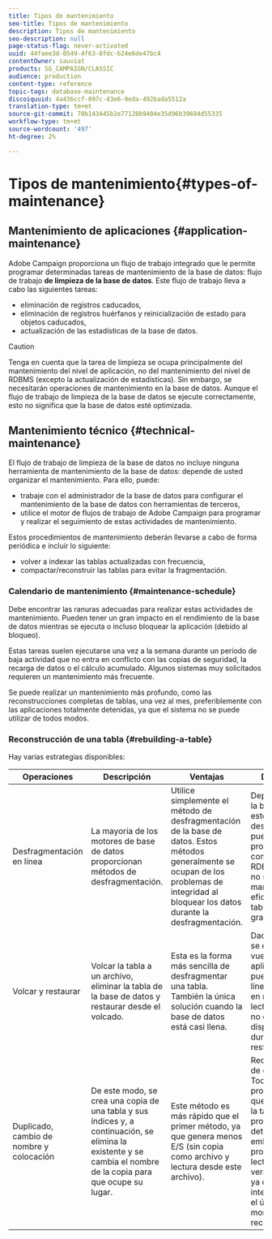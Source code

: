 ```yaml
---
title: Tipos de mantenimiento
seo-title: Tipos de mantenimiento
description: Tipos de mantenimiento
seo-description: null
page-status-flag: never-activated
uuid: 44faee3d-0549-4f63-8fdc-b24e6de47bc4
contentOwner: sauviat
products: SG_CAMPAIGN/CLASSIC
audience: production
content-type: reference
topic-tags: database-maintenance
discoiquuid: 4a436ccf-097c-43e6-9eda-492bada5512a
translation-type: tm+mt
source-git-commit: 70b143445b2e77128b9404e35d96b39694d55335
workflow-type: tm+mt
source-wordcount: '497'
ht-degree: 2%

---
```



# Tipos de mantenimiento{#types-of-maintenance}

## Mantenimiento de aplicaciones {#application-maintenance}

Adobe Campaign proporciona un flujo de trabajo integrado que le permite programar determinadas tareas de mantenimiento de la base de datos: flujo de trabajo **de limpieza de la base de datos**. Este flujo de trabajo lleva a cabo las siguientes tareas:

* eliminación de registros caducados,
* eliminación de registros huérfanos y reinicialización de estado para objetos caducados,
* actualización de las estadísticas de la base de datos.

>[!CAUTION]
>
>Tenga en cuenta que la tarea de limpieza se ocupa principalmente del mantenimiento del nivel de aplicación, no del mantenimiento del nivel de RDBMS (excepto la actualización de estadísticas). Sin embargo, se necesitarán operaciones de mantenimiento en la base de datos. Aunque el flujo de trabajo de limpieza de la base de datos se ejecute correctamente, esto no significa que la base de datos esté optimizada.

## Mantenimiento técnico {#technical-maintenance}

El flujo de trabajo de limpieza de la base de datos no incluye ninguna herramienta de mantenimiento de la base de datos: depende de usted organizar el mantenimiento. Para ello, puede:

* trabaje con el administrador de la base de datos para configurar el mantenimiento de la base de datos con herramientas de terceros,
* utilice el motor de flujos de trabajo de Adobe Campaign para programar y realizar el seguimiento de estas actividades de mantenimiento.

Estos procedimientos de mantenimiento deberán llevarse a cabo de forma periódica e incluir lo siguiente:

* volver a indexar las tablas actualizadas con frecuencia,
* compactar/reconstruir las tablas para evitar la fragmentación.

### Calendario de mantenimiento {#maintenance-schedule}

Debe encontrar las ranuras adecuadas para realizar estas actividades de mantenimiento. Pueden tener un gran impacto en el rendimiento de la base de datos mientras se ejecuta o incluso bloquear la aplicación (debido al bloqueo).

Estas tareas suelen ejecutarse una vez a la semana durante un período de baja actividad que no entra en conflicto con las copias de seguridad, la recarga de datos o el cálculo acumulado. Algunos sistemas muy solicitados requieren un mantenimiento más frecuente.

Se puede realizar un mantenimiento más profundo, como las reconstrucciones completas de tablas, una vez al mes, preferiblemente con las aplicaciones totalmente detenidas, ya que el sistema no se puede utilizar de todos modos.

### Reconstrucción de una tabla {#rebuilding-a-table}

Hay varias estrategias disponibles:

<table> 
 <thead> 
  <tr> 
   <th> Operaciones </th> 
   <th> Descripción </th> 
   <th> Ventajas </th> 
   <th> Desventajas </th> 
  </tr> 
 </thead> 
 <tbody> 
  <tr> 
   <td> Desfragmentación en línea<br /> </td> 
   <td> La mayoría de los motores de base de datos proporcionan métodos de desfragmentación.<br /> </td> 
   <td> Utilice simplemente el método de desfragmentación de la base de datos. Estos métodos generalmente se ocupan de los problemas de integridad al bloquear los datos durante la desfragmentación.<br /> </td> 
   <td> Dependiendo de la base de datos, estos métodos de desfragmentación pueden proporcionarse como una opción RDBMS (Oracle) y no siempre son la manera más eficiente de tratar tablas más grandes.<br /> </td> 
  </tr> 
  <tr> 
   <td> Volcar y restaurar<br /> </td> 
   <td> Volcar la tabla a un archivo, eliminar la tabla de la base de datos y restaurar desde el volcado.<br /> </td> 
   <td> Esta es la forma más sencilla de desfragmentar una tabla. También la única solución cuando la base de datos está casi llena.<br /> </td> 
   <td> Dado que la tabla se elimina y se vuelve a crear, la aplicación no se puede dejar en línea, ni siquiera en modo de solo lectura (la tabla no está disponible durante la fase de restauración).<br /> </td> 
  </tr> 
  <tr> 
   <td> Duplicado, cambio de nombre y colocación<br /> </td> 
   <td> De este modo, se crea una copia de una tabla y sus índices y, a continuación, se elimina la existente y se cambia el nombre de la copia para que ocupe su lugar.<br /> </td> 
   <td> Este método es más rápido que el primer método, ya que genera menos E/S (sin copia como archivo y lectura desde este archivo).<br /> </td> 
   <td> Requiere el doble de espacio.<br /> Todos los procesos activos que escriben en la tabla durante el proceso deben detenerse. Sin embargo, los procesos de lectura no se verán afectados, ya que la tabla se intercambiará en el último momento una vez reconstruida. <br /> </td> 
  </tr> 
 </tbody> 
</table>

